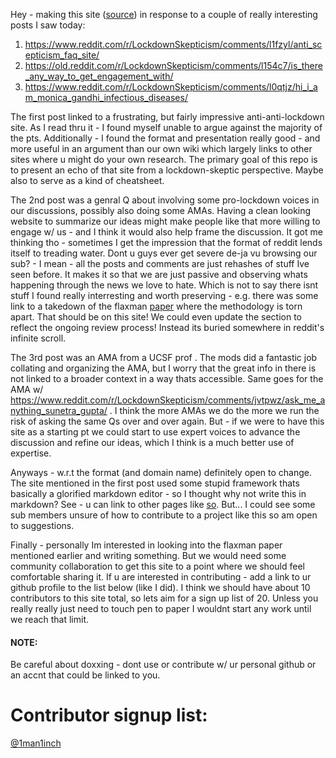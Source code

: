 Hey - making this site ([source](https://github.com/1man1inch/lockdown_skeptic_FAQ)) in response to a couple of really interesting posts I saw today: 
1. https://www.reddit.com/r/LockdownSkepticism/comments/l1fzyl/anti_scepticism_faq_site/
2. https://old.reddit.com/r/LockdownSkepticism/comments/l154c7/is_there_any_way_to_get_engagement_with/
3. https://www.reddit.com/r/LockdownSkepticism/comments/l0qtjz/hi_i_am_monica_gandhi_infectious_diseases/

The first post linked to a frustrating, but fairly impressive anti-anti-lockdown site.  As I read thru it - I found myself unable to argue against the majority of the pts.  Additionally - I found the format and presentation really good - and more useful in an argument than our own wiki which largely links to other sites where u might do your own research.  The primary goal of this repo is to present an echo of that site from a lockdown-skeptic perspective.  Maybe also to serve as a kind of cheatsheet. 

The 2nd post was a genral Q about involving some pro-lockdown voices in our discussions, possibly also doing some AMAs.  Having a clean looking website to summarize our ideas might make people like that more willing to engage w/ us - and I think it would also help frame the discussion.  It got me thinking tho - sometimes I get the impression that the format of reddit lends itself to treading water.   Dont u guys ever get severe de-ja vu browsing our sub? - I mean - all the posts and comments are just rehashes of stuff Ive seen before.  It makes it so that we are just passive and observing whats happening through the news we love to hate.  Which is not to say  there isnt stuff I found really interresting and worth preserving  - e.g. there was some link to a takedown of the flaxman [paper](https://www.nature.com/articles/s41586-020-2405-7) where the methodology is torn apart.  That should be on this site!  We could even update the section to reflect the ongoing review process!  Instead its buried somewhere in reddit's infinite scroll.

The 3rd post  was an AMA from a UCSF prof .  The mods did a fantastic job collating and organizing the AMA, but I worry that the great info in there is not linked to a broader context in a way thats accessible.  Same goes for the AMA w/ https://www.reddit.com/r/LockdownSkepticism/comments/jvtpwz/ask_me_anything_sunetra_gupta/ .  I think the more AMAs we do the more we run the risk of asking the same Qs over and over again.  But - if we were to have this site as a starting pt we could start to use expert voices to advance the discussion and refine our ideas, which I think is a much better use of expertise.



Anyways - w.r.t the format (and domain name) definitely open to change.  The site mentioned in the first post used some stupid framework thats basically a glorified markdown editor - so I thought why not write this in markdown?  See - u can link to other pages like [so](poc_link.md).  But... I could see some sub members unsure of how to contribute to a project like this so am open to suggestions.

Finally - personally Im interested in looking into the flaxman paper mentioned earlier and writing something.  But we would need some community collaboration to get this site to a point where we should feel comfortable sharing it.  If u are interested in contributing - add a link to ur github profile to the list below (like I did).  I think we should have about 10 contributors to this site total, so lets aim for a sign up list of 20.  Unless you really really just need to touch pen to paper I wouldnt start any work until we reach that limit. 

#### NOTE:
Be careful about doxxing - dont use or contribute w/ ur personal github or an accnt that could be linked to you.

# Contributor signup list:
[@1man1inch](https://github.com/1man1inch)
